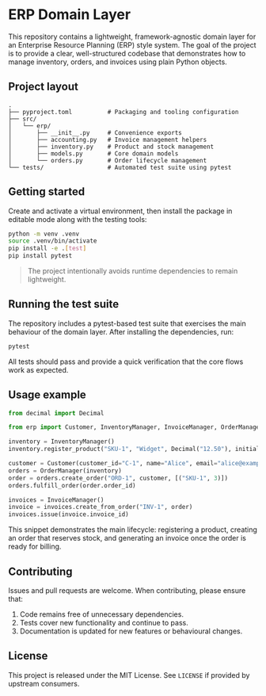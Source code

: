 # ERP Domain Layer

This repository contains a lightweight, framework-agnostic domain layer for an
Enterprise Resource Planning (ERP) style system. The goal of the project is to
provide a clear, well-structured codebase that demonstrates how to manage
inventory, orders, and invoices using plain Python objects.

## Project layout

```
.
├── pyproject.toml          # Packaging and tooling configuration
├── src/
│   └── erp/
│       ├── __init__.py     # Convenience exports
│       ├── accounting.py   # Invoice management helpers
│       ├── inventory.py    # Product and stock management
│       ├── models.py       # Core domain models
│       └── orders.py       # Order lifecycle management
└── tests/                  # Automated test suite using pytest
```

## Getting started

Create and activate a virtual environment, then install the package in editable
mode along with the testing tools:

```bash
python -m venv .venv
source .venv/bin/activate
pip install -e .[test]
pip install pytest
```

> The project intentionally avoids runtime dependencies to remain lightweight.

## Running the test suite

The repository includes a pytest-based test suite that exercises the main
behaviour of the domain layer. After installing the dependencies, run:

```bash
pytest
```

All tests should pass and provide a quick verification that the core flows work
as expected.

## Usage example

```python
from decimal import Decimal

from erp import Customer, InventoryManager, InvoiceManager, OrderManager

inventory = InventoryManager()
inventory.register_product("SKU-1", "Widget", Decimal("12.50"), initial_stock=10)

customer = Customer(customer_id="C-1", name="Alice", email="alice@example.com")
orders = OrderManager(inventory)
order = orders.create_order("ORD-1", customer, [("SKU-1", 3)])
orders.fulfill_order(order.order_id)

invoices = InvoiceManager()
invoice = invoices.create_from_order("INV-1", order)
invoices.issue(invoice.invoice_id)
```

This snippet demonstrates the main lifecycle: registering a product, creating
an order that reserves stock, and generating an invoice once the order is ready
for billing.

## Contributing

Issues and pull requests are welcome. When contributing, please ensure that:

1. Code remains free of unnecessary dependencies.
2. Tests cover new functionality and continue to pass.
3. Documentation is updated for new features or behavioural changes.

## License

This project is released under the MIT License. See `LICENSE` if provided by
upstream consumers.
